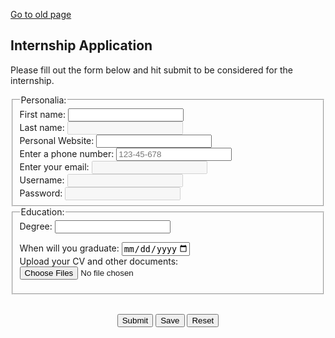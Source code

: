 <!DOCTYPE html>
<html lang="en">
<head>
<title>Internship Application</title>
<meta name="viewport" content="width=device-width, initial-scale=1">
<style>


input.empty {
   box-shadow: 0px 0px 10px red;
}

input.not-empty {
   box-shadow: 0px 0px 10px white;
}
</style>
</head>
<body>
<a href="https://github.com/Besan19/BesanKhalil19.github.io/">Go to old page</a>
<h2>Internship Application</h2>  
<p>Please fill out the form below and hit submit to be considered for the internship.</p>
<script src="jsfile.js"></script>
<form>  
<fieldset>  
<legend>Personalia:</legend>
<label for="fname">First name:</label>
<input type="text" id="fname" name="fname" onchange="OnInputChange(this)" required class="empty"><br>
<label for="lname">Last name:</label>
<input type="text" id="lname" name="lname" onchange="OnInputChange(this)" required disabled class="empty"><br>
<label for="website">Personal Website:</label>
<input type="url" id="website" name="website"><br>
<label for="phone">Enter a phone number:</label>
<input type="tel" id="phone" name="phone" placeholder="123-45-678" pattern="[0-9]{3}-[0-9]{2}-[0-9]{3}"><br>
<label for="email">Enter your email:</label>
<input type="email" id="email" name="email" onchange="OnInputChange(this)" required disabled class="empty"><br>
<label for="uname">Username:</label>
<input type="text" id="uname" name="uname" onchange="OnInputChange(this)" required disabled class="empty"><br>
<label for="pass">Password:</label>
<input type="password" id="pass" name="pass" onchange="OnInputChange(this)" required disabled class="empty"><br>
</fieldset> 
<fieldset> 
<legend>Education:</legend>
<label for="Degree">Degree:</label>
<input list="Degree" name="Degree">
<datalist id="Degree">
<option value="Associate">
<option value="Bachelor">
<option value="Masters">
<option value="Ph.D.">
<option value="other">
</datalist><br>
		 
<label for="graduate">When will you graduate:</label>
<input type="date" id="graduate" name="graduate" max="2022-05-07"><br> 
<label for="cvfile" >Upload your CV and other documents:</label>  
<input type="file" id="cvfile" name="cvfile" multiple="multiple"> 
</fieldset> 
<br>
<p style="text-align: center;">
<input type="submit" id="sub" value="Submit" onclick="missingFields()">
<input type="submit" id="sa" value="Save" onclick="DisplayUsername(email)">
<input type="reset" id="re" value="Reset">
</p>  
</form>  
</body>
</html>

